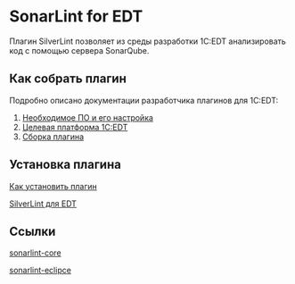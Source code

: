 # SonarLint for EDT

Плагин SilverLint позволяет из среды разработки 1С:EDT анализировать код с помощью сервера SonarQube.

## Как собрать плагин

Подробно описано документации разработчика плагинов для 1С:EDT:

1. [Необходимое ПО и его настройка](https://edt.1c.ru/dev/ru/docs/plugins/project/env-setup/)
2. [Целевая платформа 1С:EDT](https://edt.1c.ru/dev/ru/docs/plugins/project/build-install-publish-project/)
3. [Сборка плагина](https://edt.1c.ru/dev/ru/docs/plugins/project/build-install-publish-project/)

## Установка плагина

[Как установить плагин](docs/how-to-install.md)

[SilverLint для EDT](https://docs.checkbsl.org/content/23_SilverLint%D0%94%D0%BB%D1%8FEDT/)

## Ссылки

[sonarlint-core](https://github.com/SonarSource/sonarlint-core)

[sonarlint-eclipce](https://github.com/SonarSource/sonarlint-eclipse)
